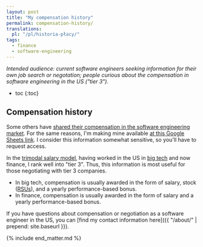 ```yaml
---
layout: post
title: "My compensation history"
permalink: compensation-history/
translations:
  pl: "/pl/historia-płacy/"
tags:
  - finance
  - software-engineering
---
```


_Intended audience: current software engineers seeking information for their own job search or negotation; people curious about the compensation in software engineering in the US ("tier 3")._

* toc
{:toc}

## Compensation history

Some others have [shared their compensation in the software engineering market](https://www.jvt.me/posts/2021/09/09/public-salary-history/). For the same reasons, I'm making mine available [at this Google Sheets link](https://docs.google.com/spreadsheets/d/1agEtwxcpS0HB8HSJJjy2u6wIUbi5LFUQMAus4ADu7mU/edit?usp=sharing). I consider this information somewhat sensitive, so you'll have to request access.

In the [trimodal salary model](https://blog.pragmaticengineer.com/software-engineering-salaries-in-the-netherlands-and-europe/), having worked in the US in [big tech](https://en.wikipedia.org/wiki/Big_Tech) and now finance, I rank well into "tier 3". Thus, this information is most useful for those negotiating with tier 3 companies.

- In big tech, compensation is usually awarded in the form of salary, stock ([RSUs](https://en.wikipedia.org/wiki/Restricted_stock)), and a yearly performance-based bonus.
- In finance, compensation is usually awarded in the form of salary and a yearly performance-based bonus.

If you have questions about compensation or negotiation as a software engineer in the US, you can [find my contact information here]({{ "/about/" | prepend: site.baseurl }}).

{% include end_matter.md %}
